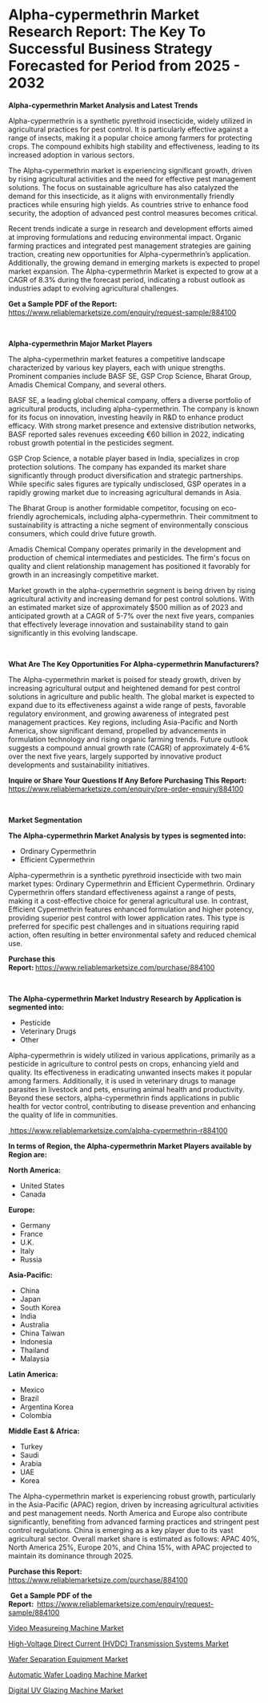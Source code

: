 <p><h1>Alpha-cypermethrin Market Research Report: The Key To Successful Business Strategy Forecasted for Period from 2025 - 2032</h1></p><p><strong>Alpha-cypermethrin Market Analysis and Latest Trends</strong></p>
<p><p>Alpha-cypermethrin is a synthetic pyrethroid insecticide, widely utilized in agricultural practices for pest control. It is particularly effective against a range of insects, making it a popular choice among farmers for protecting crops. The compound exhibits high stability and effectiveness, leading to its increased adoption in various sectors.</p><p>The Alpha-cypermethrin market is experiencing significant growth, driven by rising agricultural activities and the need for effective pest management solutions. The focus on sustainable agriculture has also catalyzed the demand for this insecticide, as it aligns with environmentally friendly practices while ensuring high yields. As countries strive to enhance food security, the adoption of advanced pest control measures becomes critical.</p><p>Recent trends indicate a surge in research and development efforts aimed at improving formulations and reducing environmental impact. Organic farming practices and integrated pest management strategies are gaining traction, creating new opportunities for Alpha-cypermethrin’s application. Additionally, the growing demand in emerging markets is expected to propel market expansion. The Alpha-cypermethrin Market is expected to grow at a CAGR of 8.3% during the forecast period, indicating a robust outlook as industries adapt to evolving agricultural challenges.</p></p>
<p><strong>Get a Sample PDF of the Report:&nbsp;</strong> <a href="https://www.reliablemarketsize.com/enquiry/request-sample/884100?utm_campaign=1991&utm_medium=2&utm_source=Github&utm_content=ia&utm_term=28022025&utm_id=alpha-cypermethrin">https://www.reliablemarketsize.com/enquiry/request-sample/884100</a></p>
<p>&nbsp;</p>
<p><strong>Alpha-cypermethrin Major Market Players</strong></p>
<p><p>The alpha-cypermethrin market features a competitive landscape characterized by various key players, each with unique strengths. Prominent companies include BASF SE, GSP Crop Science, Bharat Group, Amadis Chemical Company, and several others.</p><p>BASF SE, a leading global chemical company, offers a diverse portfolio of agricultural products, including alpha-cypermethrin. The company is known for its focus on innovation, investing heavily in R&D to enhance product efficacy. With strong market presence and extensive distribution networks, BASF reported sales revenues exceeding €60 billion in 2022, indicating robust growth potential in the pesticides segment.</p><p>GSP Crop Science, a notable player based in India, specializes in crop protection solutions. The company has expanded its market share significantly through product diversification and strategic partnerships. While specific sales figures are typically undisclosed, GSP operates in a rapidly growing market due to increasing agricultural demands in Asia.</p><p>The Bharat Group is another formidable competitor, focusing on eco-friendly agrochemicals, including alpha-cypermethrin. Their commitment to sustainability is attracting a niche segment of environmentally conscious consumers, which could drive future growth.</p><p>Amadis Chemical Company operates primarily in the development and production of chemical intermediates and pesticides. The firm's focus on quality and client relationship management has positioned it favorably for growth in an increasingly competitive market.</p><p>Market growth in the alpha-cypermethrin segment is being driven by rising agricultural activity and increasing demand for pest control solutions. With an estimated market size of approximately $500 million as of 2023 and anticipated growth at a CAGR of 5-7% over the next five years, companies that effectively leverage innovation and sustainability stand to gain significantly in this evolving landscape.</p></p>
<p>&nbsp;</p>
<p><strong>What Are The Key Opportunities For Alpha-cypermethrin Manufacturers?</strong></p>
<p><p>The Alpha-cypermethrin market is poised for steady growth, driven by increasing agricultural output and heightened demand for pest control solutions in agriculture and public health. The global market is expected to expand due to its effectiveness against a wide range of pests, favorable regulatory environment, and growing awareness of integrated pest management practices. Key regions, including Asia-Pacific and North America, show significant demand, propelled by advancements in formulation technology and rising organic farming trends. Future outlook suggests a compound annual growth rate (CAGR) of approximately 4-6% over the next five years, largely supported by innovative product developments and sustainability initiatives.</p></p>
<p><strong>Inquire or Share Your Questions If Any Before Purchasing This Report:</strong> <a href="https://www.reliablemarketsize.com/enquiry/pre-order-enquiry/884100?utm_campaign=1991&utm_medium=2&utm_source=Github&utm_content=ia&utm_term=28022025&utm_id=alpha-cypermethrin">https://www.reliablemarketsize.com/enquiry/pre-order-enquiry/884100</a></p>
<p>&nbsp;</p>
<p><strong>Market Segmentation</strong></p>
<p><strong>The Alpha-cypermethrin Market Analysis by types is segmented into:</strong></p>
<p><ul><li>Ordinary Cypermethrin</li><li>Efficient Cypermethrin</li></ul></p>
<p><p>Alpha-cypermethrin is a synthetic pyrethroid insecticide with two main market types: Ordinary Cypermethrin and Efficient Cypermethrin. Ordinary Cypermethrin offers standard effectiveness against a range of pests, making it a cost-effective choice for general agricultural use. In contrast, Efficient Cypermethrin features enhanced formulation and higher potency, providing superior pest control with lower application rates. This type is preferred for specific pest challenges and in situations requiring rapid action, often resulting in better environmental safety and reduced chemical use.</p></p>
<p><strong>Purchase this Report:&nbsp;</strong><a href="https://www.reliablemarketsize.com/purchase/884100?utm_campaign=1991&utm_medium=2&utm_source=Github&utm_content=ia&utm_term=28022025&utm_id=alpha-cypermethrin">https://www.reliablemarketsize.com/purchase/884100</a></p>
<p>&nbsp;</p>
<p><strong>The Alpha-cypermethrin Market Industry Research by Application is segmented into:</strong></p>
<p><ul><li>Pesticide</li><li>Veterinary Drugs</li><li>Other</li></ul></p>
<p><p>Alpha-cypermethrin is widely utilized in various applications, primarily as a pesticide in agriculture to control pests on crops, enhancing yield and quality. Its effectiveness in eradicating unwanted insects makes it popular among farmers. Additionally, it is used in veterinary drugs to manage parasites in livestock and pets, ensuring animal health and productivity. Beyond these sectors, alpha-cypermethrin finds applications in public health for vector control, contributing to disease prevention and enhancing the quality of life in communities.</p></p>
<p><a href="https://www.reliablemarketsize.com/alpha-cypermethrin-r884100?utm_campaign=1991&utm_medium=2&utm_source=Github&utm_content=ia&utm_term=28022025&utm_id=alpha-cypermethrin">&nbsp;https://www.reliablemarketsize.com/alpha-cypermethrin-r884100</a></p>
<p><strong>In terms of Region, the Alpha-cypermethrin Market Players available by Region are:</strong></p>
<p>
    <p> <strong> North America: </strong>
        <ul>
            <li>United States</li>
            <li>Canada</li>
        </ul>
        </p> 
    <p> <strong> Europe: </strong>
        <ul>
            <li>Germany</li>
            <li>France</li>
            <li>U.K.</li>
            <li>Italy</li>
            <li>Russia</li>
        </ul>
        </p> 
    <p> <strong> Asia-Pacific: </strong>
        <ul>
            <li>China</li>
            <li>Japan</li>
            <li>South Korea</li>
            <li>India</li>
            <li>Australia</li>
            <li>China Taiwan</li>
            <li>Indonesia</li>
            <li>Thailand</li>
            <li>Malaysia</li>
        </ul>
        </p> 
    <p> <strong> Latin America: </strong>
        <ul>
            <li>Mexico</li>
            <li>Brazil</li>
            <li>Argentina Korea</li>
            <li>Colombia</li>
        </ul>
        </p> 
    <p> <strong> Middle East & Africa: </strong>
        <ul>
            <li>Turkey</li>
            <li>Saudi</li>
            <li>Arabia</li>
            <li>UAE</li>
            <li>Korea</li>
        </ul>
    </p>
    </p>
<p><p>The Alpha-cypermethrin market is experiencing robust growth, particularly in the Asia-Pacific (APAC) region, driven by increasing agricultural activities and pest management needs. North America and Europe also contribute significantly, benefiting from advanced farming practices and stringent pest control regulations. China is emerging as a key player due to its vast agricultural sector. Overall market share is estimated as follows: APAC 40%, North America 25%, Europe 20%, and China 15%, with APAC projected to maintain its dominance through 2025.</p></p>
<p><strong>Purchase this Report: </strong><a href="https://www.reliablemarketsize.com/purchase/884100?utm_campaign=1991&utm_medium=2&utm_source=Github&utm_content=ia&utm_term=28022025&utm_id=alpha-cypermethrin">https://www.reliablemarketsize.com/purchase/884100</a></p>
<p>&nbsp;<strong>Get a Sample PDF of the Report:&nbsp;&nbsp;</strong><a href="https://www.reliablemarketsize.com/enquiry/request-sample/884100?utm_campaign=1991&utm_medium=2&utm_source=Github&utm_content=ia&utm_term=28022025&utm_id=alpha-cypermethrin">https://www.reliablemarketsize.com/enquiry/request-sample/884100</a></p>
<p><strong></strong></p>
<p><p><a href="https://github.com/muhjanaidu/Market-Research-Report-List-1/blob/main/video-measureing-machine-market.md?utm_campaign=1991&utm_medium=2&utm_source=Github&utm_content=ia&utm_term=28022025&utm_id=alpha-cypermethrin">Video Measureing Machine Market</a></p><p><a href="https://github.com/raffadongraffadong/Market-Research-Report-List-1/blob/main/high-voltage-direct-current-hvdc-transmission-systems-market.md?utm_campaign=1991&utm_medium=2&utm_source=Github&utm_content=ia&utm_term=28022025&utm_id=alpha-cypermethrin">High-Voltage Direct Current (HVDC) Transmission Systems Market</a></p><p><a href="https://github.com/popupioo/Market-Research-Report-List-1/blob/main/wafer-separation-equipment-market.md?utm_campaign=1991&utm_medium=2&utm_source=Github&utm_content=ia&utm_term=28022025&utm_id=alpha-cypermethrin">Wafer Separation Equipment Market</a></p><p><a href="https://github.com/briandahm87/Market-Research-Report-List-1/blob/main/automatic-wafer-loading-machine-market.md?utm_campaign=1991&utm_medium=2&utm_source=Github&utm_content=ia&utm_term=28022025&utm_id=alpha-cypermethrin">Automatic Wafer Loading Machine Market</a></p><p><a href="https://github.com/abantolemox08/Market-Research-Report-List-1/blob/main/digital-uv-glazing-machine-market.md?utm_campaign=1991&utm_medium=2&utm_source=Github&utm_content=ia&utm_term=28022025&utm_id=alpha-cypermethrin">Digital UV Glazing Machine Market</a></p></p>